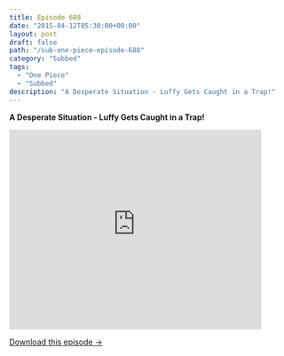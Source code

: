 ```yaml
---
title: Episode 688
date: "2015-04-12T05:30:00+00:00"
layout: post
draft: false
path: "/sub-one-piece-episode-688"
category: "Subbed"
tags:
  - "One Piece"
  - "Subbed"
description: "A Desperate Situation - Luffy Gets Caught in a Trap!"
---
```


**A Desperate Situation - Luffy Gets Caught in a Trap!**

<iframe width="640" height="360" src="https://www.rapidvideo.com/e/G6FRPGDU1Z" frameborder="0" marginwidth=0 marginheight=0 scrolling=no allowfullscreen style="max-width:90%;"></iframe>

<a href="http://ouo.io/qs/eCodkFEQ?s=https://www.rapidvideo.com/d/G6FRPGDU1Z" class="styled_a">Download this episode →</a>

